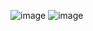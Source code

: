 ![image](https://github.com/bukka5sandhya/ConferencePage/assets/133884532/2bb8dc96-41fe-4d54-83c9-7f870498e309)
![image](https://github.com/bukka5sandhya/ConferencePage/assets/133884532/defc0d61-68e1-4fc3-a33b-7c641b97533d)
